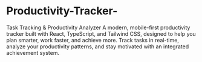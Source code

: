 # Productivity-Tracker-
Task Tracking &amp; Productivity Analyzer A modern, mobile-first productivity tracker built with React, TypeScript, and Tailwind CSS, designed to help you plan smarter, work faster, and achieve more. Track tasks in real-time, analyze your productivity patterns, and stay motivated with an integrated achievement system.
